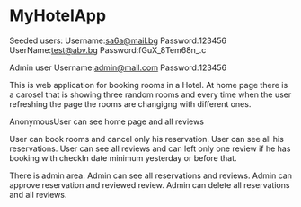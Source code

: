 # MyHotelApp

Seeded users:
Username:sa6a@mail.bg Password:123456
UserName:test@abv.bg Password:fGuX_8Tem68n_.c

Admin user
Username:admin@mail.com Password:123456

This is web application for booking rooms in a Hotel.
At home page there is a carosel that is showing three random rooms and every time when the user refreshing the page the rooms are changigng with different ones.

AnonymousUser can see home page and all reviews

User can book rooms and cancel only his reservation.
User can see all his reservations.
User can see all reviews and can left only one review if he has booking with checkIn date minimum yesterday or before that.

There is admin area.
Admin can see all reservations and reviews.
Admin can approve reservation and reviewed review.
Admin can delete all reservations and all reviews. 
